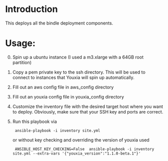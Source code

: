 # Introduction

This deploys all the bindle deployment components.

# Usage:

0. Spin up a ubuntu instance (I used a m3.xlarge with a 64GB root partition)
1. Copy a pem private key to the ssh directory. This will be used to connect to instances that Youxia will spin up automatically. 
2. Fill out an aws config file in aws_config directory
3. Fill out an youxia config file in youxia_config directory
4. Customize the inventory file with the desired target host where you want to deploy. Obviously, make sure that your SSH key and ports are correct. 
5. Run this playbook via

        ansible-playbook -i inventory site.yml

   or without key checking and overriding the version of youxia used

        ANSIBLE_HOST_KEY_CHECKING=False  ansible-playbook -i inventory site.yml --extra-vars '{"youxia_version":"1.1.0-beta.1"}'


